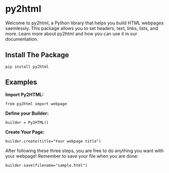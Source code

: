# py2html

Welcome to py2html, a Python library that helps you build HTML webpages saemlessly. This package allows you to set headers, text, links, lists, and more. Learn more about py2html and how you can use it in our documentation.

## Install The Package

`pip install py2html`

## Examples

**Import Py2HTML:**

`from py2html import webpage`

**Define your Builder:**

`builder = Py2HTML()`

**Create Your Page:**

`builder.create(title="Your webpage title")`

After following these three steps, you are free to do anything you want with your webpage! Remember to save your file when you are done:

`builder.save(filename="sample.html")`
